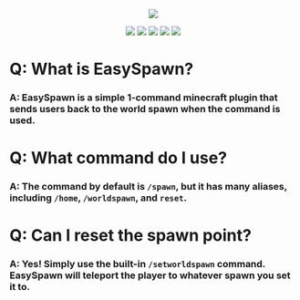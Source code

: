 <p align="center">
  <img src="https://user-images.githubusercontent.com/57692478/144762725-98c3d2b0-e8dd-4118-bc0f-77858df131ee.png" />
</p>

<p align="center">
  <img src="https://img.shields.io/github/downloads/muchtek/EasySpawn/total?label=Github%20Downloads" />
  <img src="https://img.shields.io/github/forks/muchtek/EasySpawn?label=Github%20Forks" />
  <img src="https://img.shields.io/spiget/downloads/98133?color=green&label=Spigot%20Downloads" />
  <img src="https://img.shields.io/spiget/rating/98133?color=yellow&label=Spigot%20Rating" />
  <img src="https://img.shields.io/discord/917152472764645446?color=%237289DA&label=Support%20Server" />
</p>


# Q: What is EasySpawn?
### A: EasySpawn is a simple 1-command minecraft plugin that sends users back to the world spawn when the command is used.

# Q: What command do I use?
### A: The command by default is `/spawn`, but it has many aliases, including `/home`, `/worldspawn`, and `reset`.

# Q: Can I reset the spawn point?
### A: Yes! Simply use the built-in `/setworldspawn` command. EasySpawn will teleport the player to whatever spawn you set it to.
